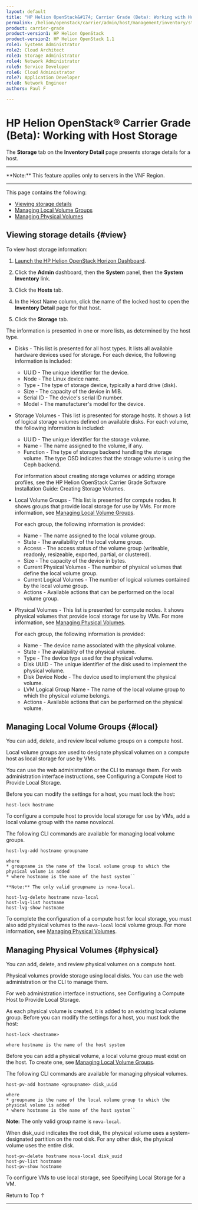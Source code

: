 ```yaml
---
layout: default
title: "HP Helion OpenStack&#174; Carrier Grade (Beta): Working with Host Storage"
permalink: /helion/openstack/carrier/admin/host/management/inventory/storage/
product: carrier-grade
product-version1: HP Helion OpenStack
product-version2: HP Helion OpenStack 1.1
role1: Systems Administrator 
role2: Cloud Architect 
role3: Storage Administrator 
role4: Network Administrator 
role5: Service Developer 
role6: Cloud Administrator 
role7: Application Developer 
role8: Network Engineer 
authors: Paul F

---
```

<!--UNDER REVISION-->

<script>

function PageRefresh {
onLoad="window.refresh"
}

PageRefresh();

</script>

<!-- <p style="font-size: small;"> <a href="/helion/openstack/carrier/services/imaging/overview/">&#9664; PREV</a> | <a href="/helion/openstack/carrier/services/overview/">&#9650; UP</a> | <a href="/helion/openstack/carrier/services/object/overview/"> NEXT &#9654</a> </p> -->

# HP Helion OpenStack&#174; Carrier Grade (Beta): Working with Host Storage
<!-- From the Titanium Server Admin Guide -->

The **Storage** tab on the **Inventory Detail** page presents storage details for a host.

<hr>
**Note:** This feature applies only to servers in the VNF Region.
<hr>

This page contains the following:

* [Viewing storage details](#view)
* [Managing Local Volume Groups](#local)
* [Managing Physical Volumes](#physical)

## Viewing storage details {#view}

To view host storage information:

1. [Launch the HP Helion OpenStack Horizon Dashboard](/helion/openstack/carrier/dashboard/login/).

2. Click the **Admin** dashboard, then the **System** panel, then the **System Inventory** link.

3. Click the **Hosts** tab.

4. In the Host Name column, click the name of the locked host to open the **Inventory Detail** page for that host.

5. Click the **Storage** tab.

The information is presented in one or more lists, as determined by the host type.

* Disks - This list is presented for all host types. It lists all available hardware devices used for storage. For each device, the
following information is included:

	* UUID - The unique identifier for the device.
	* Node - The Linux device name.
	* Type - The type of storage device, typically a hard drive (disk).
	* Size - The capacity of the device in MiB.
	* Serial ID - The device's serial ID number.
	* Model - The manufacturer's model for the device.

* Storage Volumes - This list is presented for storage hosts. It shows a list of logical storage volumes defined on available disks. For each volume, the following information is included:

	* UUID - The unique identifier for the storage volume.
	* Name - The name assigned to the volume, if any.
	* Function - The type of storage backend handling the storage volume. The type OSD indicates that the storage volume is using the Ceph backend.

	For information about creating storage volumes or adding storage profiles, see the HP Helion OpenStack Carrier Grade Software Installation Guide: Creating Storage Volumes.

* Local Volume Groups - This list is presented for compute nodes. It shows groups that provide local storage for use by VMs. For more
information, see [Managing Local Volume Groups](#local).

	For each group, the following information is provided:

	* Name - The name assigned to the local volume group.
	* State - The availability of the local volume group.
	* Access - The access status of the volume group (writeable, readonly, resizeable, exported, partial, or clustered).
	* Size - The capacity of the device in bytes.
	* Current Physical Volumes - The number of physical volumes that define the local volume group.
	* Current Logical Volumes - The number of logical volumes contained by the local volume group.
	* Actions - Available actions that can be performed on the local volume group.

* Physical Volumes - This list is presented for compute nodes. It shows physical volumes that provide local storage for use by VMs. For more information, see [Managing Physical Volumes](#physical).

	For each group, the following information is provided:

	* Name - The device name associated with the physical volume.
	* State - The availability of the physical volume.
	* Type - The device type used for the physical volume.
	* Disk UUID - The unique identifier of the disk used to implement the physical volume.
	* Disk Device Node - The device used to implement the physical volume.
	* LVM Logical Group Name - The name of the local volume group to which the physical volume belongs.
	* Actions - Available actions that can be performed on the physical volume.

## Managing Local Volume Groups {#local}

You can add, delete, and review local volume groups on a compute host.

Local volume groups are used to designate physical volumes on a compute host as local storage for use by VMs.

You can use the web administration or the CLI to manage them. For web administration interface instructions, see Configuring a Compute Host to Provide Local Storage.

Before you can modify the settings for a host, you must lock the host:

	host-lock hostname

To configure a compute host to provide local storage for use by VMs, add a local volume group with the name novalocal.

The following CLI commands are available for managing local volume groups.

	host-lvg-add hostname groupname

	where 
	* groupname is the name of the local volume group to which the physical volume is added
	* where hostname is the name of the host system``

	**Note:** The only valid groupname is nova-local.

	host-lvg-delete hostname nova-local
	host-lvg-list hostname
	host-lvg-show hostname

To complete the configuration of a compute host for local storage, you must also add physical volumes to the `nova-local` local volume group. For more information, see [Managing Physical Volumes](#physical).

## Managing Physical Volumes {#physical}

You can add, delete, and review physical volumes on a compute host.

Physical volumes provide storage using local disks. You can use the web administration or the CLI to manage them.

For web administration interface instructions, see Configuring a Compute Host to Provide Local Storage.

As each physical volume is created, it is added to an existing local volume group. Before you can modify the settings for a host, you must lock the host:

	host-lock <hostname>

	where hostname is the name of the host system

Before you can add a physical volume, a local volume group must exist on the host. To create one, see [Managing Local Volume Groups](#local).

The following CLI commands are available for managing physical volumes.

	host-pv-add hostname <groupname> disk_uuid

	where 
	* groupname is the name of the local volume group to which the physical volume is added
	* where hostname is the name of the host system``

**Note:** The only valid group name is `nova-local`.

When disk_uuid indicates the root disk, the physical volume uses a system-designated partition on the root disk. For any other disk, the physical volume uses the entire disk.

	host-pv-delete hostname nova-local disk_uuid
	host-pv-list hostname
	host-pv-show hostname

To configure VMs to use local storage, see Specifying Local Storage for a VM.


<a href="#top" style="padding:14px 0px 14px 0px; text-decoration: none;"> Return to Top &#8593; </a>
 
----